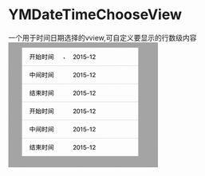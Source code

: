 # YMDateTimeChooseView
一个用于时间日期选择的vview,可自定义要显示的行数级内容
![image](https://github.com/Barry-Wang/YMDateTimeChooseView/blob/master/datePicker.gif)
